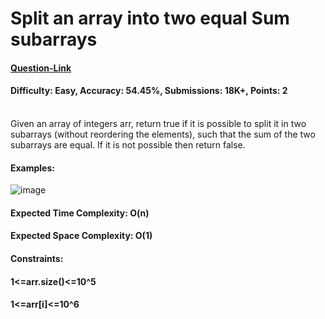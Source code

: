 # Split an array into two equal Sum subarrays
#### [Question-Link](https://www.geeksforgeeks.org/problems/split-an-array-into-two-equal-sum-subarrays/1)
#### Difficulty: Easy, Accuracy: 54.45%, Submissions: 18K+, Points: 2
<br>
Given an array of integers arr, return true if it is possible to split it in two subarrays (without reordering the elements), such that the sum of the two subarrays are equal. If it is not possible then return false.
<br>

#### Examples:
![image](https://github.com/user-attachments/assets/e43c1fe1-c4d9-47ce-b9ad-4c50662ef894)
#### Expected Time Complexity: O(n)
#### Expected Space Complexity: O(1)

#### Constraints:
#### 1<=arr.size()<=10^5 
#### 1<=arr[i]<=10^6
